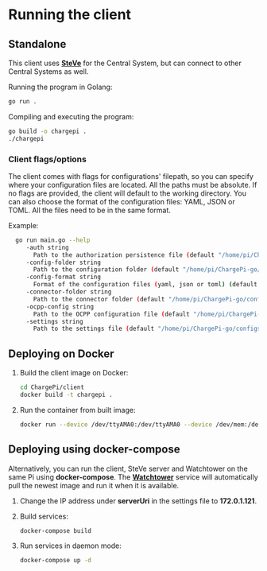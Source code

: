 # Running the client

## Standalone

This client uses **[SteVe](https://github.com/RWTH-i5-IDSG/steve)** for the Central System, but can connect to other
Central Systems as well.

Running the program in Golang:

   ```bash
   go run .
   ```

Compiling and executing the program:

   ```bash
   go build -o chargepi .
   ./chargepi
   ```

### Client flags/options

The client comes with flags for configurations' filepath, so you can specify where your configuration files are located.
All the paths must be absolute. If no flags are provided, the client will default to the working directory. You can also
choose the format of the configuration files: YAML, JSON or TOML. All the files need to be in the same format.

Example:

 ```bash
   go run main.go --help
      -auth string
        Path to the authorization persistence file (default "/home/pi/ChargePi-go/configs/auth.json")
      -config-folder string
        Path to the configuration folder (default "/home/pi/ChargePi-go/configs")
      -config-format string
        Format of the configuration files (yaml, json or toml) (default "json")
      -connector-folder string
        Path to the connector folder (default "/home/pi/ChargePi-go/configs/connectors")
      -ocpp-config string
        Path to the OCPP configuration file (default "/home/pi/ChargePi-go/configs/configuration.json")
      -settings string
        Path to the settings file (default "/home/pi/ChargePi-go/configs/settings.json")
   ```

## Deploying on Docker

1. Build the client image on Docker:

   ```bash
   cd ChargePi/client
   docker build -t chargepi .
   ```

2. Run the container from built image:

   ```bash
   docker run --device /dev/ttyAMA0:/dev/ttyAMA0 --device /dev/mem:/dev/mem --privileged chargepi
   ```

## Deploying using docker-compose

Alternatively, you can run the client, SteVe server and Watchtower on the same Pi using **docker-compose**.
The **[Watchtower](https://github.com/containrrr/watchtower)** service will automatically pull the newest image and run
it when it is available.

1. Change the IP address under __serverUri__ in the settings file to **172.0.1.121**.

2. Build services:

   ```bash
   docker-compose build
   ```

3. Run services in daemon mode:

   ```bash
   docker-compose up -d
   ```